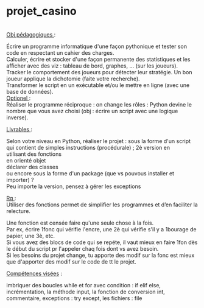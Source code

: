 # projet_casino
<br>
<u>Obj pédagogiques </u> :
<p>
    Écrire un programme informatique d'une façon pythonique et tester son code en respectant un cahier des charges.<br>
    Calculer, écrire et stocker d'une façon permanente des statistiques et les afficher avec des viz : tableau de bord, graphes, ... (sur les joueurs).<br>
    Tracker le comportement des joueurs pour détecter leur stratégie. Un bon joueur applique la dichotomie (faite votre recherche).<br>
    Transformer le script en un exécutable et/ou le mettre en ligne (avec une base de données). <br>
    <u>Optionel </u> :
    <br>
    Réaliser le programme réciproque : on change les rôles : Python devine le nombre que vous avez choisi (obj : écrire un script avec une logique inverse).
</p>
<u>Livrables </u> :
<br>
<p>
    Selon votre niveau en Python, réaliser le projet : sous la forme d'un script qui contient de simples instructions (procédurale) ; 2è version en <br>
    utilisant des fonctions <br>
    en orienté objet <br>
    déclarer des classes <br>
    ou encore sous la forme d'un package (que vs pouvous installer et importer) ? <br>
    Peu importe la version, pensez à gérer les exceptions
</p>
<u>Rq </u> : <br>
Utiliser des fonctions permet de simplifier les programmes et d’en faciliter la relecture.
<br>
<p>
    Une fonction est censée faire qu'une seule chose à la fois.<br>
    Par ex, écrire 1fonc qui vérifie l'encre, une 2è qui vérifie s'il y a 1bourage de papier, une 3è, etc.<br>
    Si vous avez des blocs de code qui se repéte, il vaut mieux en faire 1fon dès le début du script pr l'appeler chaq fois dont vs avez besoin.<br>
    Si les besoins du projet change, tu apporte des modif sur la fonc est mieux que d'apporter des modif sur le code de tt le projet.<br>
</p>
<u>Compétences visées</u> :
<br>
<p>
    imbriquer des boucles while et for avec condition : if elif else, incrémentation, la méthode input, la fonction de conversion int, commentaire, exceptions : try except, les fichiers : file
</p>